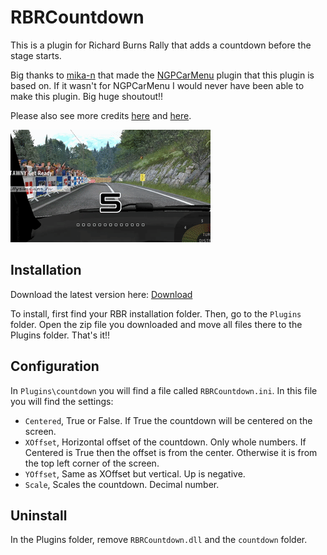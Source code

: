 # RBRCountdown

This is a plugin for Richard Burns Rally that adds a countdown before the stage starts.

Big thanks to [mika-n](https://github.com/mika-n) that made the [NGPCarMenu](https://github.com/mika-n/NGPCarMenu) plugin that this plugin is based on. If it wasn't for NGPCarMenu I would never have been able to make this plugin. Big huge shoutout!!

Please also see more credits [here](https://github.com/HanaMcHanaface/RBRCountdown/blob/main/NGPCarMenu_LicenseText.txt) and [here](https://github.com/HanaMcHanaface/RBRCountdown/blob/main/NGPCarMenu_LicenseText_3rdPartyTools.txt).

![example countdown gif](https://raw.githubusercontent.com/HanaMcHanaface/RBRCountdown/main/example.gif)

## Installation

Download the latest version here: [Download](https://github.com/HanaMcHanaface/RBRCountdown/releases/download/2.0.0.0/RBRCountdown.zip)

To install, first find your RBR installation folder. Then, go to the `Plugins` folder. Open the zip file you downloaded and move all files there to the Plugins folder. That's it!!

## Configuration

In `Plugins\countdown` you will find a file called `RBRCountdown.ini`. In this file you will find the settings:

* `Centered`, True or False. If True the countdown will be centered on the screen.
* `XOffset`, Horizontal offset of the countdown. Only whole numbers. If Centered is True then the offset is from the center. Otherwise it is from the top left corner of the screen.
* `YOffset`, Same as XOffset but vertical. Up is negative.
* `Scale`, Scales the countdown. Decimal number.

## Uninstall

In the Plugins folder, remove `RBRCountdown.dll` and the `countdown` folder.
